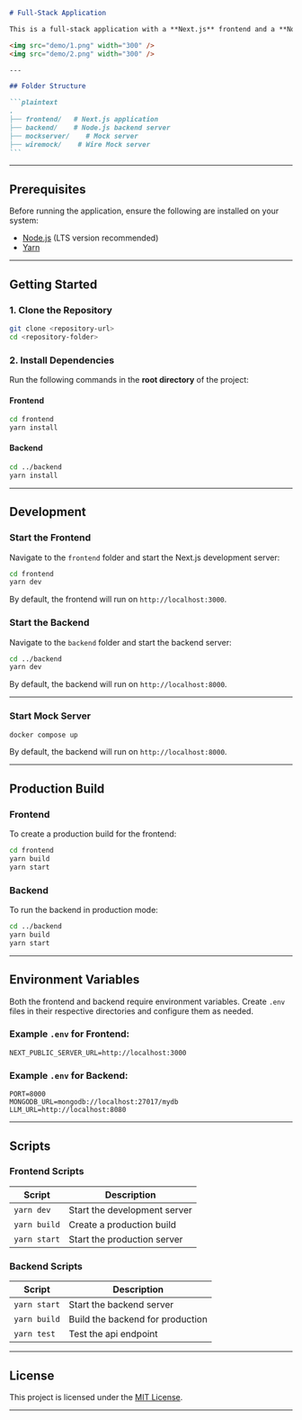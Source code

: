 ````markdown
# Full-Stack Application

This is a full-stack application with a **Next.js** frontend and a **Node.js** backend. The project uses **Yarn** as the package manager.

<img src="demo/1.png" width="300" />
<img src="demo/2.png" width="300" />

---

## Folder Structure

```plaintext
.
├── frontend/   # Next.js application
├── backend/    # Node.js backend server
├── mockserver/    # Mock server
├── wiremock/    # Wire Mock server
```
````

---

## Prerequisites

Before running the application, ensure the following are installed on your system:

- [Node.js](https://nodejs.org/) (LTS version recommended)
- [Yarn](https://yarnpkg.com/)

---

## Getting Started

### 1. Clone the Repository

```bash
git clone <repository-url>
cd <repository-folder>
```

### 2. Install Dependencies

Run the following commands in the **root directory** of the project:

#### Frontend

```bash
cd frontend
yarn install
```

#### Backend

```bash
cd ../backend
yarn install
```

---

## Development

### Start the Frontend

Navigate to the `frontend` folder and start the Next.js development server:

```bash
cd frontend
yarn dev
```

By default, the frontend will run on `http://localhost:3000`.

### Start the Backend

Navigate to the `backend` folder and start the backend server:

```bash
cd ../backend
yarn dev
```

By default, the backend will run on `http://localhost:8000`.

---

### Start Mock Server

```bash
docker compose up
```

By default, the backend will run on `http://localhost:8000`.

---

## Production Build

### Frontend

To create a production build for the frontend:

```bash
cd frontend
yarn build
yarn start
```

### Backend

To run the backend in production mode:

```bash
cd ../backend
yarn build
yarn start
```

---

## Environment Variables

Both the frontend and backend require environment variables. Create `.env` files in their respective directories and configure them as needed.

### Example `.env` for Frontend:

```env
NEXT_PUBLIC_SERVER_URL=http://localhost:3000
```

### Example `.env` for Backend:

```env
PORT=8000
MONGODB_URL=mongodb://localhost:27017/mydb
LLM_URL=http://localhost:8080
```

---

## Scripts

### Frontend Scripts

| Script       | Description                  |
| ------------ | ---------------------------- |
| `yarn dev`   | Start the development server |
| `yarn build` | Create a production build    |
| `yarn start` | Start the production server  |

### Backend Scripts

| Script       | Description                      |
| ------------ | -------------------------------- |
| `yarn start` | Start the backend server         |
| `yarn build` | Build the backend for production |
| `yarn test`  | Test the api endpoint            |

---

## License

This project is licensed under the [MIT License](LICENSE).

---
